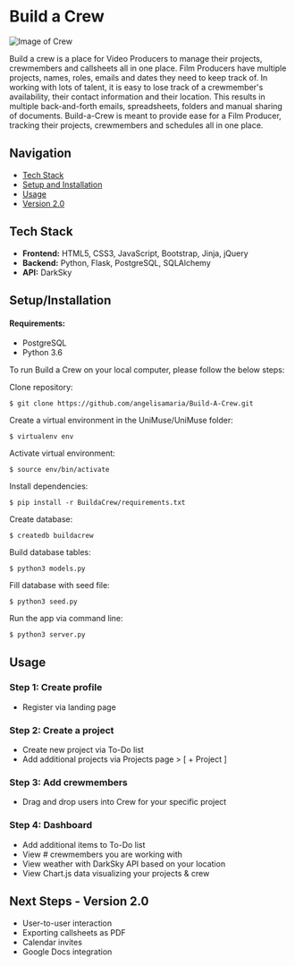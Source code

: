 # Build a Crew

![Image of Crew](http://i65.tinypic.com/2ahh46w.gif)

Build a crew is a place for Video Producers to manage their projects, crewmembers and callsheets all in one place. Film Producers have multiple projects, names, roles, emails and dates they need to keep track of. In working with lots of talent, it is easy to lose track of a crewmember's availability, their contact information and their location. This results in multiple back-and-forth emails, spreadsheets, folders and manual sharing of documents. Build-a-Crew is meant to provide ease for a Film Producer, tracking their projects, crewmembers and schedules all in one place. 


## Navigation

* [Tech Stack](#tech-stack)
* [Setup and Installation](#setup)
* [Usage](#usage)
* [Version 2.0](#version)

## <a name="tech-stack"></a>Tech Stack

* __Frontend:__ HTML5, CSS3, JavaScript, Bootstrap, Jinja, jQuery
* __Backend:__ Python, Flask, PostgreSQL, SQLAlchemy
* __API:__ DarkSky


## <a name="installation"></a>Setup/Installation

#### Requirements:
- PostgreSQL
- Python 3.6

To run Build a Crew on your local computer, please follow the below steps:

Clone repository:
```
$ git clone https://github.com/angelisamaria/Build-A-Crew.git
```
Create a virtual environment in the UniMuse/UniMuse folder:
```
$ virtualenv env
```
Activate virtual environment:
```
$ source env/bin/activate
```
Install dependencies:
```
$ pip install -r BuildaCrew/requirements.txt
```
Create database:
```
$ createdb buildacrew
```
Build database tables:
```
$ python3 models.py
```
Fill database with seed file:
```
$ python3 seed.py
```
Run the app via command line:
```
$ python3 server.py
```
## <a name="usage"></a> Usage

### Step 1: Create profile
* Register via landing page

### Step 2: Create a project
* Create new project via To-Do list
* Add additional projects via Projects page > [ + Project ]

### Step 3: Add crewmembers
* Drag and drop users into Crew for your specific project

### Step 4: Dashboard
* Add additional items to To-Do list
* View # crewmembers you are working with
* View weather with DarkSky API based on your location
* View Chart.js data visualizing your projects & crew

## <a name="version"></a> Next Steps - Version 2.0
* User-to-user interaction
* Exporting callsheets as PDF
* Calendar invites
* Google Docs integration